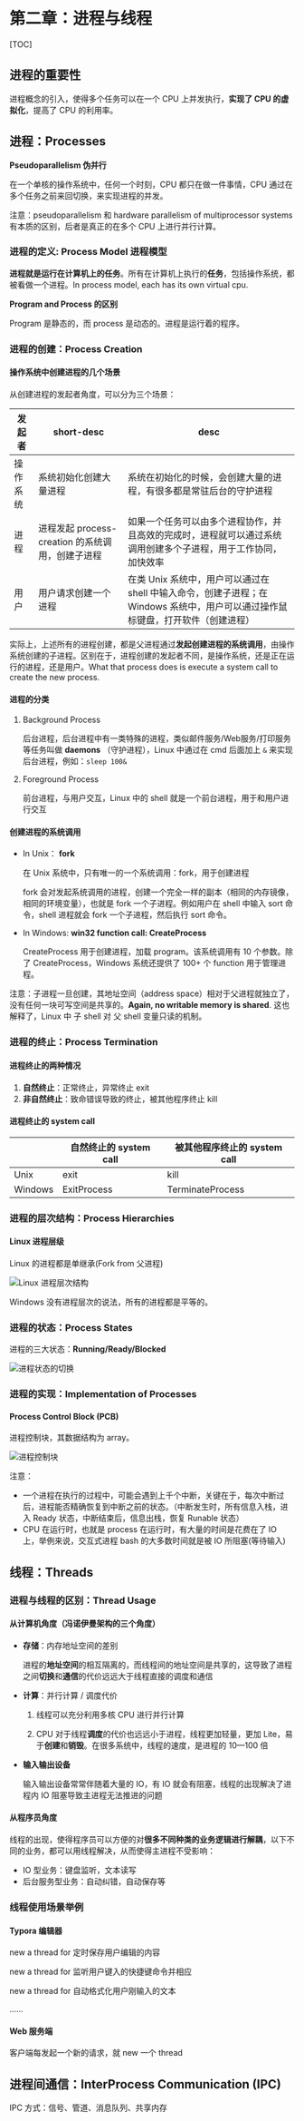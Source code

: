 # 第二章：进程与线程

[TOC]

## 进程的重要性

进程概念的引入，使得多个任务可以在一个 CPU 上并发执行，**实现了 CPU 的虚拟化**，提高了 CPU 的利用率。

## 进程：Processes

**Pseudoparallelism  伪并行**

在一个单核的操作系统中，任何一个时刻，CPU 都只在做一件事情，CPU 通过在多个任务之前来回切换，来实现进程的并发。

注意：pseudoparallelism 和 hardware parallelism of multiprocessor systems 有本质的区别，后者是真正的在多个 CPU 上进行并行计算。

### 进程的定义: Process Model 进程模型

**进程就是运行在计算机上的任务**。所有在计算机上执行的**任务**，包括操作系统，都被看做一个进程。In process model, each has its own virtual cpu.

**Program and Process 的区别**

Program 是静态的，而 process 是动态的。进程是运行着的程序。

### 进程的创建：Process Creation

#### 操作系统中创建进程的几个场景

从创建进程的发起者角度，可以分为三个场景：

| 发起者   | short-desc                                       | desc                                                         |
| -------- | ------------------------------------------------ | ------------------------------------------------------------ |
| 操作系统 | 系统初始化创建大量进程                           | 系统在初始化的时候，会创建大量的进程，有很多都是常驻后台的守护进程 |
| 进程     | 进程发起 process-creation 的系统调用，创建子进程 | 如果一个任务可以由多个进程协作，并且高效的完成时，进程就可以通过系统调用创建多个子进程，用于工作协同，加快效率 |
| 用户     | 用户请求创建一个进程                             | 在类 Unix 系统中，用户可以通过在 shell 中输入命令，创建子进程；在 Windows 系统中，用户可以通过操作鼠标键盘，打开软件（创建进程） |

实际上，上述所有的进程创建，都是父进程通过**发起创建进程的系统调用**，由操作系统创建的子进程。区别在于，进程创建的发起者不同，是操作系统，还是正在运行的进程，还是用户。What that process does is execute a system call to create the new process.  

#### 进程的分类

1. Background Process 

   后台进程，后台进程中有一类特殊的进程，类似邮件服务/Web服务/打印服务等任务叫做  **daemons**  （守护进程），Linux 中通过在 cmd 后面加上 `&` 来实现后台进程，例如：`sleep 100&`

2. Foreground Process

   前台进程，与用户交互，Linux 中的 shell 就是一个前台进程，用于和用户进行交互

#### 创建进程的系统调用

* In Unix： **fork**

  在 Unix 系统中，只有唯一的一个系统调用：fork，用于创建进程

  fork 会对发起系统调用的进程，创建一个完全一样的副本（相同的内存镜像，相同的环境变量），也就是 fork 一个子进程。例如用户在 shell 中输入 sort 命令，shell 进程就会 fork 一个子进程，然后执行 sort 命令。

* In Windows: **win32 function call: CreateProcess**

  CreateProcess 用于创建进程，加载 program。该系统调用有 10 个参数。除了 CreateProcess，Windows 系统还提供了 100+ 个 function 用于管理进程。

注意：子进程一旦创建，其地址空间（address space）相对于父进程就独立了，没有任何一块可写空间是共享的。**Again, no writable memory is shared**.  这也解释了，Linux 中 子 shell 对 父 shell 变量只读的机制。

### 进程的终止：Process Termination 

#### 进程终止的两种情况

1. **自然终止**：正常终止，异常终止 exit
2. **非自然终止**：致命错误导致的终止，被其他程序终止 kill

#### 进程终止的 system call

|         | 自然终止的 system call | 被其他程序终止的 system call |
| ------- | ---------------------- | ---------------------------- |
| Unix    | exit                   | kill                         |
| Windows | ExitProcess            | TerminateProcess             |

### 进程的层次结构：Process Hierarchies 

#### Linux 进程层级

Linux 的进程都是单继承(Fork from 父进程)

![Linux 进程层次结构](assets/1559723002837.png)

Windows 没有进程层次的说法，所有的进程都是平等的。

### 进程的状态：Process States

进程的三大状态：**Running/Ready/Blocked**

![进程状态的切换](assets/1559725180702.png)

### 进程的实现：Implementation of Processes 

#### Process Control Block (PCB)

进程控制块，其数据结构为 array。

![进程控制块](assets/1559870394755.png)

注意：

* 一个进程在执行的过程中，可能会遇到上千个中断，关键在于，每次中断过后，进程能否精确恢复到中断之前的状态。（中断发生时，所有信息入栈，进入 Ready 状态，中断结束后，信息出栈，恢复 Runable 状态）
* CPU 在运行时，也就是 process 在运行时，有大量的时间是花费在了 IO 上，举例来说，交互式进程 bash 的大多数时间就是被 IO 所阻塞(等待输入)

## 线程：Threads

### 进程与线程的区别：Thread Usage

#### 从计算机角度（冯诺伊曼架构的三个角度）

* **存储**：内存地址空间的差别

  进程的**地址空间**的相互隔离的，而线程间的地址空间是共享的，这导致了进程之间**切换**和**通信**的代价远远大于线程直接的调度和通信

* **计算**：并行计算 / 调度代价

  1. 线程可以充分利用多核 CPU 进行并行计算

  2. CPU 对于线程**调度**的代价也远远小于进程，线程更加轻量，更加 Lite，易于**创建**和**销毁**。在很多系统中，线程的速度，是进程的 10—100 倍

* **输入输出设备**

  输入输出设备常常伴随着大量的 IO，有 IO 就会有阻塞，线程的出现解决了进程内 IO 阻塞导致主进程无法推进的问题

#### 从程序员角度

线程的出现，使得程序员可以方便的对**很多不同种类的业务逻辑进行解耦**，以下不同的业务，都可以用线程解决，从而使得主进程不受影响：

* IO 型业务：键盘监听，文本读写
* 后台服务型业务：自动纠错，自动保存等



### 线程使用场景举例

#### Typora 编辑器

new a thread for 定时保存用户编辑的内容

new a thread for 监听用户键入的快捷键命令并相应

new a thread for 自动格式化用户刚输入的文本

……

#### Web 服务端

客户端每发起一个新的请求，就 new 一个 thread

## 进程间通信：InterProcess Communication (IPC)

IPC 方式：信号、管道、消息队列、共享内存









